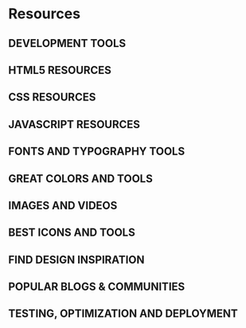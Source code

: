 # Resources

## DEVELOPMENT TOOLS

## HTML5 RESOURCES

## CSS RESOURCES

## JAVASCRIPT RESOURCES

## FONTS AND TYPOGRAPHY TOOLS

## GREAT COLORS AND TOOLS

## IMAGES AND VIDEOS

## BEST ICONS AND TOOLS

## FIND DESIGN INSPIRATION

## POPULAR BLOGS & COMMUNITIES

## TESTING, OPTIMIZATION AND DEPLOYMENT
